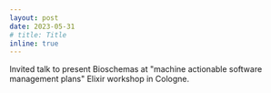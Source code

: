 ```yaml
---
layout: post
date: 2023-05-31
# title: Title
inline: true
---
```


Invited talk to present Bioschemas at "machine actionable software management plans" Elixir workshop in Cologne. 
